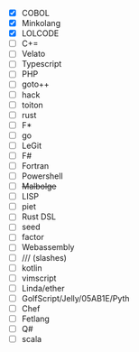 - [x] COBOL
- [x] Minkolang
- [x] LOLCODE
- [ ] C+=
- [ ] Velato
- [ ] Typescript
- [ ] PHP
- [ ] goto++
- [ ] hack
- [ ] toiton
- [ ] rust
- [ ] F\*
- [ ] go
- [ ] LeGit
- [ ] F#
- [ ] Fortran
- [ ] Powershell
- [ ] ~~Malbolge~~
- [ ] LISP
- [ ] piet
- [ ] Rust DSL
- [ ] seed
- [ ] factor
- [ ] Webassembly
- [ ] /// (slashes)
- [ ] kotlin
- [ ] vimscript
- [ ] Linda/ether
- [ ] GolfScript/Jelly/05AB1E/Pyth
- [ ] Chef
- [ ] Fetlang
- [ ] Q#
- [ ] scala